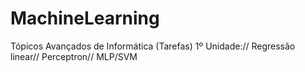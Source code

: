 # MachineLearning
Tópicos Avançados de Informática (Tarefas)
  1º Unidade://
    Regressão linear//
    Perceptron//
    MLP/SVM

